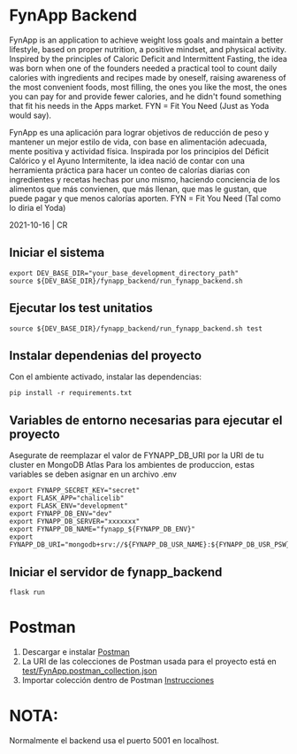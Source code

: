 # FynApp Backend
FynApp is an application to achieve weight loss goals and maintain a better lifestyle, based on proper nutrition, a positive mindset, and physical activity. Inspired by the principles of Caloric Deficit and Intermittent Fasting, the idea was born when one of the founders needed a practical tool to count daily calories with ingredients and recipes made by oneself, raising awareness of the most convenient foods, most filling, the ones you like the most, the ones you can pay for and provide fewer calories, and he didn't found something that fit his needs in the Apps market.
FYN = Fit You Need (Just as Yoda would say).

FynApp es una aplicación para lograr objetivos de reducción de peso y mantener un mejor estilo de vida, con base en alimentación adecuada, mente positiva y actividad física. Inspirada por los principios del Déficit Calórico y el Ayuno Intermitente, la idea nació de contar con una herramienta práctica para hacer un conteo de calorías diarias con ingredientes y recetas hechas por uno mismo, haciendo conciencia de los alimentos que más convienen, que más llenan, que mas le gustan, que puede pagar y que menos calorías aporten.
FYN = Fit You Need (Tal como lo diria el Yoda)

2021-10-16 | CR

## Iniciar el sistema
```
export DEV_BASE_DIR="your_base_development_directory_path"
source ${DEV_BASE_DIR}/fynapp_backend/run_fynapp_backend.sh
```

## Ejecutar los test unitatios
```
source ${DEV_BASE_DIR}/fynapp_backend/run_fynapp_backend.sh test
```

## Instalar dependenias del proyecto
Con el ambiente activado, instalar las dependencias:
```
pip install -r requirements.txt
```

## Variables de entorno necesarias para ejecutar el proyecto
Asegurate de reemplazar el valor de FYNAPP_DB_URI por la URI de tu cluster en MongoDB Atlas
Para los ambientes de produccion, estas variables se deben asignar en un archivo .env
```
export FYNAPP_SECRET_KEY="secret"
export FLASK_APP="chalicelib"
export FLASK_ENV="development"
export FYNAPP_DB_ENV="dev"
export FYNAPP_DB_SERVER="xxxxxxx"
export FYNAPP_DB_NAME="fynapp_${FYNAPP_DB_ENV}"
export FYNAPP_DB_URI="mongodb+srv://${FYNAPP_DB_USR_NAME}:${FYNAPP_DB_USR_PSW}@${FYNAPP_DB_SERVER}"
```

## Iniciar el servidor de fynapp_backend
```
flask run
```
# Postman
1. Descargar e instalar [Postman](https://www.getpostman.com/downloads/)
2. La URI de las colecciones de Postman usada para el proyecto está en [test/FynApp.postman_collection.json](test/FynApp.postman_collection.json)
3. Importar colección dentro de Postman [Instrucciones](https://learning.getpostman.com/docs/postman/collections/data_formats/#exporting-and-importing-postman-data)

# NOTA:
Normalmente el backend usa el puerto 5001 en localhost.
